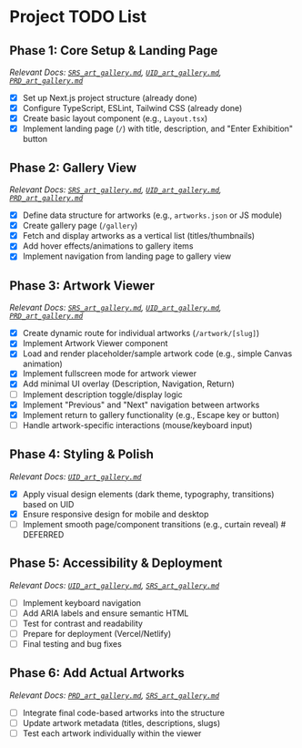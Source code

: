 # Project TODO List

## Phase 1: Core Setup & Landing Page
*Relevant Docs: [`SRS_art_gallery.md`](.documentation/SRS_art_gallery.md), [`UID_art_gallery.md`](.documentation/UID_art_gallery.md), [`PRD_art_gallery.md`](.documentation/PRD_art_gallery.md)*

- [x] Set up Next.js project structure (already done)
- [x] Configure TypeScript, ESLint, Tailwind CSS (already done)
- [x] Create basic layout component (e.g., `Layout.tsx`)
- [x] Implement landing page (`/`) with title, description, and "Enter Exhibition" button

## Phase 2: Gallery View
*Relevant Docs: [`SRS_art_gallery.md`](.documentation/SRS_art_gallery.md), [`UID_art_gallery.md`](.documentation/UID_art_gallery.md), [`PRD_art_gallery.md`](.documentation/PRD_art_gallery.md)*

- [x] Define data structure for artworks (e.g., `artworks.json` or JS module)
- [x] Create gallery page (`/gallery`)
- [x] Fetch and display artworks as a vertical list (titles/thumbnails)
- [x] Add hover effects/animations to gallery items
- [x] Implement navigation from landing page to gallery view

## Phase 3: Artwork Viewer
*Relevant Docs: [`SRS_art_gallery.md`](.documentation/SRS_art_gallery.md), [`UID_art_gallery.md`](.documentation/UID_art_gallery.md), [`PRD_art_gallery.md`](.documentation/PRD_art_gallery.md)*

- [x] Create dynamic route for individual artworks (`/artwork/[slug]`)
- [x] Implement Artwork Viewer component
- [x] Load and render placeholder/sample artwork code (e.g., simple Canvas animation)
- [x] Implement fullscreen mode for artwork viewer
- [x] Add minimal UI overlay (Description, Navigation, Return)
- [ ] Implement description toggle/display logic
- [x] Implement "Previous" and "Next" navigation between artworks
- [x] Implement return to gallery functionality (e.g., Escape key or button)
- [ ] Handle artwork-specific interactions (mouse/keyboard input)

## Phase 4: Styling & Polish
*Relevant Docs: [`UID_art_gallery.md`](.documentation/UID_art_gallery.md)*

- [x] Apply visual design elements (dark theme, typography, transitions) based on UID
- [x] Ensure responsive design for mobile and desktop
- [ ] Implement smooth page/component transitions (e.g., curtain reveal) # DEFERRED

## Phase 5: Accessibility & Deployment
*Relevant Docs: [`UID_art_gallery.md`](.documentation/UID_art_gallery.md), [`SRS_art_gallery.md`](.documentation/SRS_art_gallery.md)*

- [ ] Implement keyboard navigation
- [ ] Add ARIA labels and ensure semantic HTML
- [ ] Test for contrast and readability
- [ ] Prepare for deployment (Vercel/Netlify)
- [ ] Final testing and bug fixes

## Phase 6: Add Actual Artworks
*Relevant Docs: [`PRD_art_gallery.md`](.documentation/PRD_art_gallery.md), [`SRS_art_gallery.md`](.documentation/SRS_art_gallery.md)*

- [ ] Integrate final code-based artworks into the structure
- [ ] Update artwork metadata (titles, descriptions, slugs)
- [ ] Test each artwork individually within the viewer 